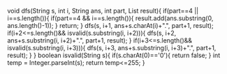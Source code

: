 void dfs(String s, int i, String ans, int part, List<String> result){
if(part==4 || i==s.length()){
if(part==4 && i==s.length()){
result.add(ans.substring(0, ans.length()-1));
}
return;
}
dfs(s, i+1, ans+s.charAt(i)+".", part+1, result);
if(i+2<=s.length()&& isvalid(s.substring(i, i+2))){
dfs(s, i+2, ans+s.substring(i, i+2)+".", part+1, result);
}
if(i+3<=s.length()&& isvalid(s.substring(i, i+3))){
dfs(s, i+3, ans+s.substring(i, i+3)+".", part+1, result);
}
}
boolean isvalid(String s){
if(s.charAt(0)=='0'){
return false;
}
int temp = Integer.parseInt(s);
return temp<=255;
}